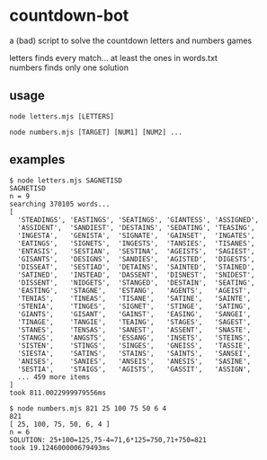 # countdown-bot

a (bad) script to solve the countdown letters and numbers games

letters finds every match... at least the ones in words.txt  
numbers finds only one solution

## usage

`node letters.mjs [LETTERS]`

`node numbers.mjs [TARGET] [NUM1] [NUM2] ...`

## examples

```
$ node letters.mjs SAGNETISD
SAGNETISD
n = 9
searching 370105 words...
[
  'STEADINGS', 'EASTINGS', 'SEATINGS', 'GIANTESS', 'ASSIGNED',
  'ASSIDENT',  'SANDIEST', 'DESTAINS', 'SEDATING', 'TEASING',
  'INGESTA',   'GENISTA',  'SIGNATE',  'GAINSET',  'INGATES',
  'EATINGS',   'SIGNETS',  'INGESTS',  'TANSIES',  'TISANES',
  'ENTASIS',   'SESTIAN',  'SESTINA',  'AGEISTS',  'SAGIEST',
  'GISANTS',   'DESIGNS',  'SANDIES',  'AGISTED',  'DIGESTS',
  'DISSEAT',   'SESTIAD',  'DETAINS',  'SAINTED',  'STAINED',
  'SATINED',   'INSTEAD',  'DASSENT',  'DISNEST',  'SNIDEST',
  'DISSENT',   'NIDGETS',  'STANGED',  'DESTAIN',  'SEATING',
  'EASTING',   'STAGNE',   'ESTANG',   'AGENTS',   'AGEIST',
  'TENIAS',    'TINEAS',   'TISANE',   'SATINE',   'SAINTE',
  'STENIA',    'TINGES',   'SIGNET',   'STINGE',   'SATING',
  'GIANTS',    'GISANT',   'GAINST',   'EASING',   'SANGEI',
  'TINAGE',    'TANGIE',   'TEAING',   'STAGES',   'SAGEST',
  'STANES',    'TENSAS',   'SANEST',   'ASSENT',   'SNASTE',
  'STANGS',    'ANGSTS',   'ESSANG',   'INSETS',   'STEINS',
  'SISTEN',    'STINGS',   'SINGES',   'GNEISS',   'TASSIE',
  'SIESTA',    'SATINS',   'STAINS',   'SAINTS',   'SANSEI',
  'ANISES',    'SANIES',   'ANSEIS',   'ANESIS',   'SASINE',
  'SESTIA',    'STAIGS',   'AGISTS',   'GASSIT',   'ASSIGN',
  ... 459 more items
]
took 811.0022999979556ms
```

```
$ node numbers.mjs 821 25 100 75 50 6 4
821
[ 25, 100, 75, 50, 6, 4 ]
n = 6
SOLUTION: 25+100=125,75-4=71,6*125=750,71+750=821
took 19.124600000679493ms
```

